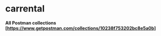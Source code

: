 # carrental


#### All Postman collections [https://www.getpostman.com/collections/10238f753202bc8e5a0b]
